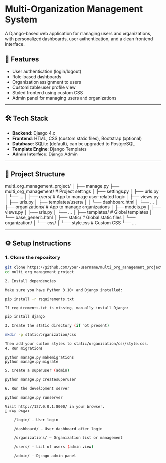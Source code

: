 # Multi-Organization Management System

A Django-based web application for managing users and organizations, with personalized dashboards, user authentication, and a clean frontend interface.

## 🚀 Features

- User authentication (login/logout)
- Role-based dashboards
- Organization assignment to users
- Customizable user profile view
- Styled frontend using custom CSS
- Admin panel for managing users and organizations

---

## 🛠️ Tech Stack

- **Backend**: Django 4.x
- **Frontend**: HTML, CSS (custom static files), Bootstrap (optional)
- **Database**: SQLite (default), can be upgraded to PostgreSQL
- **Template Engine**: Django Templates
- **Admin Interface**: Django Admin

---

## 📁 Project Structure

multi_org_management_project/
│
├── manage.py
├── multi_org_management/ # Project settings
│ ├── settings.py
│ ├── urls.py
│ └── ...
│
├── users/ # App to manage user-related logic
│ ├── views.py
│ ├── urls.py
│ ├── templates/users/
│ │ └── dashboard.html
│ └── ...
│
├── organizations/ # App to manage organizations
│ ├── models.py
│ ├── views.py
│ ├── urls.py
│ └── ...
│
├── templates/ # Global templates
│ └── base_generic.html
│
├── static/ # Global static files
│ └── organization/
│ └── css/
│ └── style.css # Custom CSS
└── ...


---

## ⚙️ Setup Instructions

### 1. Clone the repository

```bash
git clone https://github.com/your-username/multi_org_management_project.git
cd multi_org_management_project

2. Install dependencies

Make sure you have Python 3.10+ and Django installed:

pip install -r requirements.txt

If requirements.txt is missing, manually install Django:

pip install django

3. Create the static directory (if not present)

mkdir -p static/organization/css

Then add your custom styles to static/organization/css/style.css.
4. Run migrations

python manage.py makemigrations
python manage.py migrate

5. Create a superuser (admin)

python manage.py createsuperuser

6. Run the development server

python manage.py runserver

Visit http://127.0.0.1:8000/ in your browser.
📄 Key Pages

    /login/ – User login

    /dashboard/ – User dashboard after login

    /organizations/ – Organization list or management

    /users/ – List of users (admin view)

    /admin/ – Django admin panel
